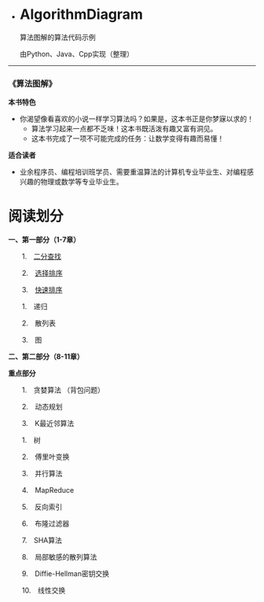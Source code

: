 - # AlgorithmDiagram

  算法图解的算法代码示例

  由Python、Java、Cpp实现（整理）
  
------
  
### 《算法图解》
  
**本书特色**　　
  
- 你渴望像看喜欢的小说一样学习算法吗？如果是，这本书正是你梦寐以求的！
  - 算法学习起来一点都不乏味！这本书既活泼有趣又富有洞见。
  - 这本书完成了一项不可能完成的任务：让数学变得有趣而易懂！
  
**适合读者**
  
- 业余程序员、编程培训班学员、需要重温算法的计算机专业毕业生、对编程感兴趣的物理或数学等专业毕业生。
  
# 阅读划分
  
**一、第一部分（1-7章）**
  
　　1.　[二分查找](https://github.com/ConnorTomato/Notes/tree/master/Algorithm%20Notes/%E3%80%8A%E7%AE%97%E6%B3%95%E5%9B%BE%E8%A7%A3%E3%80%8B/Chapter%201)
  
　　2.　[选择排序](https://github.com/ConnorTomato/Notes/tree/master/Algorithm%20Notes/%E3%80%8A%E7%AE%97%E6%B3%95%E5%9B%BE%E8%A7%A3%E3%80%8B/Chaper%202) 
  
　　3.　[快速排序](https://github.com/ConnorTomato/Notes/tree/master/Algorithm%20Notes/%E3%80%8A%E7%AE%97%E6%B3%95%E5%9B%BE%E8%A7%A3%E3%80%8B/Chapter%204)
  
　　1.　递归
  
　　2.　散列表
  
　　3.　图  
  
**二、第二部分（8-11章）**
  
**重点部分**
  
　　1.　贪婪算法 （背包问题）
  
　　2.　动态规划
  
　　3.　K最近邻算法
  
　　1.　树
  
　　2.　傅里叶变换 
  
　　3.　并行算法
  
　　4.　MapReduce
  
　　5.　反向索引
  
　　6.　布隆过滤器
  
　　7.　SHA算法
  
　　8.　局部敏感的散列算法
  
　　9.　Diffie-Hellman密钥交换
  
　　10.　线性交换

